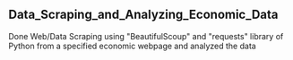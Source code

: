 ## Data_Scraping_and_Analyzing_Economic_Data
Done Web/Data Scraping using "BeautifulScoup" and "requests" library of Python from a specified economic webpage and analyzed the data
